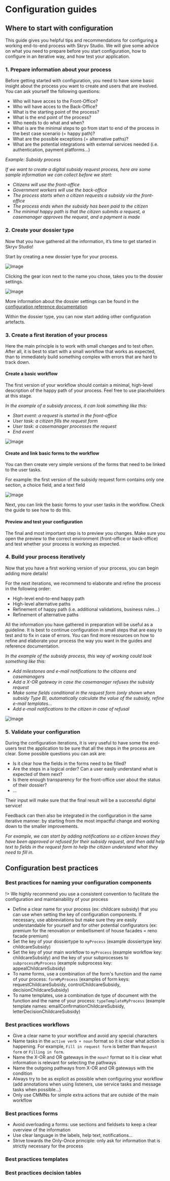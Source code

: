 # Configuration guides

## Where to start with configuration

This guide gives you helpful tips and recommendations for configuring a working end-to-end process with Skryv Studio. We will give some advice on what you need to prepare before you start configuration, how to configure in an iterative way, and how test your application.

### 1. Prepare information about your process

Before getting started with configuration, you need to have some basic insight about the process you want to create and users that are involved. You can ask yourself the following questions:

*   Who will have acces to the Front-Office?
*   Who will have acces to the Back-Office?
*   What is the starting point of the process?
*   What is the end point of the process?
*   Who needs to do what and when?
*   What is are the minimal steps to go from start to end of the process in the best case scenario (= happy path)?
*   What are the possible exceptions (= alternative paths)?
*   What are the potential integrations with external services needed (i.e. authentication, payment platforms…)

*Example: Subsidy process*

*If we want to create a digital subsidy request process, here are some sample information we can collect before we start:*

*   *Citizens will use the front-office*
*   *Government workers will use the back-office*
*   *The process starts when a citizen requests a subsidy via the front-office*
*   *The process ends when the subsidy has been paid to the citizen*
*   *The minimal happy path is that the citizen submits a request, a casemanager approves the request, and a payment is made*

### 2. Create your dossier type

Now that you have gathered all the information, it’s time to get started in Skryv Studio!

Start by creating a new dossier type for your process.

![Image](../_media/studio-dossier-new.png)

Clicking the gear icon next to the name you chose, takes you to the dossier settings.

![Image](../_media/studio-dossier-settings.png)

More information about the dossier settings can be found in the [configuration reference documentation](/config-reference/dosdefs.md)


Within the dossier type, you can now start adding other configuration artefacts.

### 3. Create a first iteration of your process

Here the main principle is to work with small changes and to test often. After all, it is best to start with a small workflow that works as expected, than to immediately build something complex with errors that are hard to track down.

#### Create a basic workflow

The first version of your workflow should contain a minimal, high-level description of the happy path of your process. Feel free to use placeholders at this stage.

*In the example of a subsidy process, it can look something like this:*

*   *Start event: a request is started in the front-office*
*   *User task: a citizen fills the request form*
*   *User task: a casemanager processes the request*
*   *End event*
    
![Image](../_media/guide-workflow.png)

#### Create and link basic forms to the workflow

You can then create very simple versions of the forms that need to be linked to the user tasks.

For example: the first version of the subsidy request form contains only one section, a choice field, and a text field

![Image](../_media/guide-form.png)

Next, you can link the basic forms to your user tasks in the workflow. Check the guide to see how to do this.

#### Preview and test your configuration

The final and most important step is to preview you changes. Make sure you open the preview to the correct environment (front-office or back-office) and test whether your process is working as expected.

### 4. Build your process iteratively

Now that you have a first working version of your process, you can begin adding more details!

For the next iterations, we recommend to elaborate and refine the process in the following order:

*   High-level end-to-end happy path
*   High-level alternative paths
*   Refinement of happy path (i.e. additional validations, business rules…)
*   Refinement of alternative paths
    
All the information you have gathered in preparation will be useful as a guideline. It is best to continue configuration in small steps that are easy to test and to fix in case of errors. You can find more resources on how to refine and elaborate your process the way you want in the guides and reference documentation.

*In the example of the subsidy process, this way of working could look something like this:*

*   *Add milestones and e-mail notifications to the citizens and casemanagers*
*   *Add a X-OR gateway in case the casemanager refuses the subsidy request*
*   *Make some fields conditional in the request form (only shown when subsidy Type B), automatically calculate the value of the subsidy, refine e-mail templates…*
*   *Add e-mail notifications to the citizen in case of refusal*

![Image](../_media/guide-workflow-iteration.png)

### 5. Validate your configuration

During the configuration iterations, it is very useful to have some the end-users test the application to be sure that all the steps in the process are clear. Some possible questions you can ask are:

*   Is it clear how the fields in the forms need to be filled?
*   Are the steps in a logical order? Can a user easily understand what is expected of them next?
*   Is there enough transparency for the front-office user about the status of their dossier?
*   …

Their input will make sure that the final result will be a successful digital service!

Feedback can then also be integrated in the configuration in the same iterative manner: by starting from the most impactful change and working down to the smaller improvements.

*For example, we can start by adding notifications so a citizen knows they have been approved or refused for their subsidy request, and then add help text to fields in the request form to help the citizen understand what they need to fill in.*

## Configuration best practices

### Best practices for naming your configuration components

!> We highly recommend you use a consistent convention to facilitate the configuration and maintainability of your process

* Define a clear name for your process (ex: childcare subsidy) that you can use when setting the key of configuration components. If necessary, use abbreviations but make sure they are easily understandable for yourself and for other potential configurators (ex: premium for the renovation or embellisment of house facades = reno facade premium)
* Set the key of your dossiertype to `myProcess` (example dossiertype key: childcareSubsidy)
* Set the key of your main workflow to `myProcess` (example workflow key: childcareSubsidy) and the key of your subprocesses to `subprocessMyProcess` (example subprocess key: appealChildcareSubsidy)
* To name forms, use a combination of the form's function and the name of your process: `formMyProcess` (examples of form keys: requestChildcareSubsidy, controlChildcareSubsidy, decisionChildcareSubsidy)
* To name templates, use a combination de type of document with the function and the name of your process: `typeTemplateMyProcess` (example template names: emailConfirmationChildcareSubsidy, letterDecisionChildcareSubsidy)

### Best practices workflows

* Give a clear name to your workflow and avoid any special characters
* Name tasks in the `active verb + noun` format so it is clear what action is happening. For example, `Fill in request form` is better than `Request form` or `Filling in form`.
* Name the X-OR and OR gateways in the `noun?` format so it is clear what information is relevant for selecting the pathways
* Name the outgoing pathways from X-OR and OR gateways with the condition
* Always try to be as explicit as possible when configuring your workflow (add annotations when using listeners, use service tasks and message tasks when possible...)
* Only use CMMNs for simple extra actions that are outside of the main workflow

### Best practices forms

* Avoid overloading a forms: use sections and fieldsets to keep a clear overview of the information
* Use clear language in the labels, help text, notifications...
* Strive towards the Only-Once principle: only ask for information that is strictly necessary for the process

### Best practices templates


### Best practices decision tables